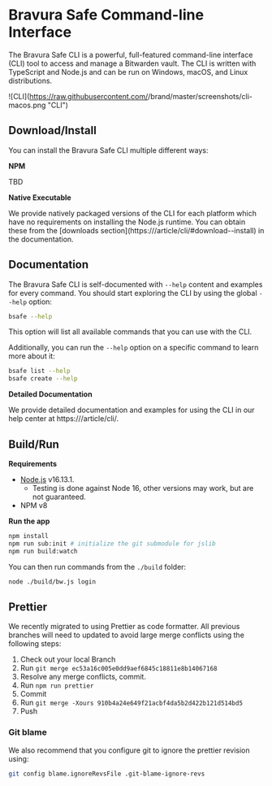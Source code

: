 # Bravura Safe Command-line Interface


The Bravura Safe CLI is a powerful, full-featured command-line interface (CLI) tool to access and manage a Bitwarden vault. The CLI is written with TypeScript and Node.js and can be run on Windows, macOS, and Linux distributions.

![CLI](https://raw.githubusercontent.com/<replace me>/brand/master/screenshots/cli-macos.png "CLI")

## Download/Install

You can install the Bravura Safe CLI multiple different ways:

**NPM**

TBD

**Native Executable**

We provide natively packaged versions of the CLI for each platform which have no requirements on installing the Node.js runtime. You can obtain these from the [downloads section](https://<replace me>/article/cli/#download--install) in the documentation.


## Documentation

The Bravura Safe CLI is self-documented with `--help` content and examples for every command. You should start exploring the CLI by using the global `--help` option:

```bash
bsafe --help
```

This option will list all available commands that you can use with the CLI.

Additionally, you can run the `--help` option on a specific command to learn more about it:

```bash
bsafe list --help
bsafe create --help
```

**Detailed Documentation**

We provide detailed documentation and examples for using the CLI in our help center at https://<replace me>/article/cli/.

## Build/Run

**Requirements**

- [Node.js](https://nodejs.org) v16.13.1.
  - Testing is done against Node 16, other versions may work, but are not guaranteed.
- NPM v8

**Run the app**

```bash
npm install
npm run sub:init # initialize the git submodule for jslib
npm run build:watch
```

You can then run commands from the `./build` folder:

```bash
node ./build/bw.js login
```

## Prettier

We recently migrated to using Prettier as code formatter. All previous branches will need to updated to avoid large merge conflicts using the following steps:

1. Check out your local Branch
2. Run `git merge ec53a16c005e0dd9aef6845c18811e8b14067168`
3. Resolve any merge conflicts, commit.
4. Run `npm run prettier`
5. Commit
6. Run `git merge -Xours 910b4a24e649f21acbf4da5b2d422b121d514bd5`
7. Push

### Git blame

We also recommend that you configure git to ignore the prettier revision using:

```bash
git config blame.ignoreRevsFile .git-blame-ignore-revs
```
